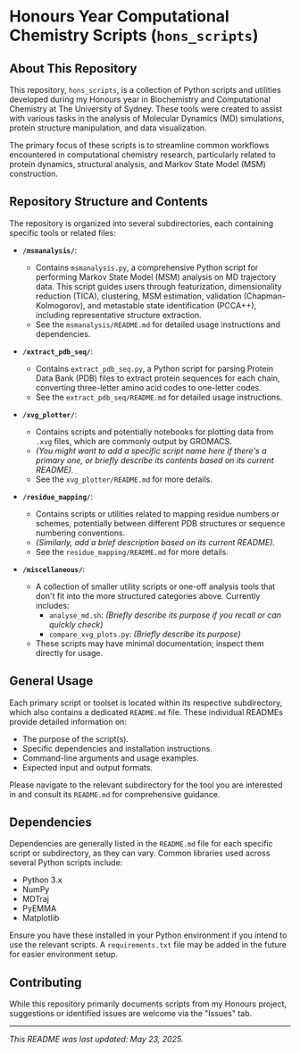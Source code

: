 # Honours Year Computational Chemistry Scripts (`hons_scripts`)

## About This Repository

This repository, `hons_scripts`, is a collection of Python scripts and utilities developed during my Honours year in Biochemistry and Computational Chemistry at The University of Sydney. These tools were created to assist with various tasks in the analysis of Molecular Dynamics (MD) simulations, protein structure manipulation, and data visualization.

The primary focus of these scripts is to streamline common workflows encountered in computational chemistry research, particularly related to protein dynamics, structural analysis, and Markov State Model (MSM) construction.

## Repository Structure and Contents

The repository is organized into several subdirectories, each containing specific tools or related files:

*   **`/msmanalysis/`**:
    *   Contains `msmanalysis.py`, a comprehensive Python script for performing Markov State Model (MSM) analysis on MD trajectory data. This script guides users through featurization, dimensionality reduction (TICA), clustering, MSM estimation, validation (Chapman-Kolmogorov), and metastable state identification (PCCA++), including representative structure extraction.
    *   See the `msmanalysis/README.md` for detailed usage instructions and dependencies.

*   **`/extract_pdb_seq/`**:
    *   Contains `extract_pdb_seq.py`, a Python script for parsing Protein Data Bank (PDB) files to extract protein sequences for each chain, converting three-letter amino acid codes to one-letter codes.
    *   See the `extract_pdb_seq/README.md` for detailed usage instructions.

*   **`/xvg_plotter/`**:
    *   Contains scripts and potentially notebooks for plotting data from `.xvg` files, which are commonly output by GROMACS.
    *   *(You might want to add a specific script name here if there's a primary one, or briefly describe its contents based on its current README).*
    *   See the `xvg_plotter/README.md` for more details.

*   **`/residue_mapping/`**:
    *   Contains scripts or utilities related to mapping residue numbers or schemes, potentially between different PDB structures or sequence numbering conventions.
    *   *(Similarly, add a brief description based on its current README).*
    *   See the `residue_mapping/README.md` for more details.

*   **`/miscellaneous/`**:
    *   A collection of smaller utility scripts or one-off analysis tools that don't fit into the more structured categories above. Currently includes:
        *   `analyse_md.sh`: *(Briefly describe its purpose if you recall or can quickly check)*
        *   `compare_xvg_plots.py`: *(Briefly describe its purpose)*
    *   These scripts may have minimal documentation; inspect them directly for usage.

## General Usage

Each primary script or toolset is located within its respective subdirectory, which also contains a dedicated `README.md` file. These individual READMEs provide detailed information on:
*   The purpose of the script(s).
*   Specific dependencies and installation instructions.
*   Command-line arguments and usage examples.
*   Expected input and output formats.

Please navigate to the relevant subdirectory for the tool you are interested in and consult its `README.md` for comprehensive guidance.

## Dependencies

Dependencies are generally listed in the `README.md` file for each specific script or subdirectory, as they can vary. Common libraries used across several Python scripts include:
*   Python 3.x
*   NumPy
*   MDTraj
*   PyEMMA
*   Matplotlib

Ensure you have these installed in your Python environment if you intend to use the relevant scripts. A `requirements.txt` file may be added in the future for easier environment setup.

## Contributing

While this repository primarily documents scripts from my Honours project, suggestions or identified issues are welcome via the "Issues" tab.

---

*This README was last updated: May 23, 2025.*
